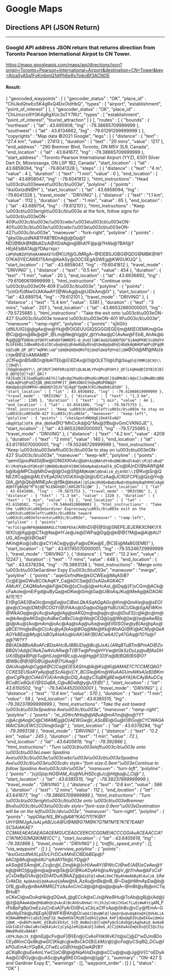 Google Maps
============

## Directions API (JSON Return)
-------------------------------

### Googld API address JSON return that returns direction from Toronto Pearson International Airpot to CN Tower.
https://maps.googleapis.com/maps/api/directions/json?origin=Toronto+Pearson+International+Airport&destination=CN+Tower&key=AIzaSyA5a1FoKmbmQ1djPh6pRx7oiknBf3ACNOE


#### Result:
{
   "geocoded_waypoints" : [
      {
         "geocoder_status" : "OK",
         "place_id" : "ChIJkdQtwEo5K4gRxQ4DxOldHbQ",
         "types" : [ "airport", "establishment", "point_of_interest" ]
      },
      {
         "geocoder_status" : "OK",
         "place_id" : "ChIJmzrzi9Y0K4gRgXUc3sTY7RU",
         "types" : [ "establishment", "point_of_interest", "tourist_attraction" ]
      }
   ],
   "routes" : [
      {
         "bounds" : {
            "northeast" : {
               "lat" : 43.695908,
               "lng" : -79.38665709999999
            },
            "southwest" : {
               "lat" : 43.6134662,
               "lng" : -79.61291299999999
            }
         },
         "copyrights" : "Map data ©2021 Google",
         "legs" : [
            {
               "distance" : {
                  "text" : "27.4 km",
                  "value" : 27413
               },
               "duration" : {
                  "text" : "20 mins",
                  "value" : 1217
               },
               "end_address" : "290 Bremner Blvd, Toronto, ON M5V 3L9, Canada",
               "end_location" : {
                  "lat" : 43.641677,
                  "lng" : -79.38665709999999
               },
               "start_address" : "Toronto Pearson International Airport (YYZ), 6301 Silver Dart Dr, Mississauga, ON L5P 1B2, Canada",
               "start_location" : {
                  "lat" : 43.6858094,
                  "lng" : -79.6041328
               },
               "steps" : [
                  {
                     "distance" : {
                        "text" : "4 m",
                        "value" : 4
                     },
                     "duration" : {
                        "text" : "1 min",
                        "value" : 0
                     },
                     "end_location" : {
                        "lat" : 43.6858047,
                        "lng" : -79.6041812
                     },
                     "html_instructions" : "Head \u003cb\u003ewest\u003c/b\u003e",
                     "polyline" : {
                        "points" : "iksiGxtzdN@H"
                     },
                     "start_location" : {
                        "lat" : 43.6858094,
                        "lng" : -79.6041328
                     },
                     "travel_mode" : "DRIVING"
                  },
                  {
                     "distance" : {
                        "text" : "1.1 km",
                        "value" : 1112
                     },
                     "duration" : {
                        "text" : "1 min",
                        "value" : 65
                     },
                     "end_location" : {
                        "lat" : 43.689754,
                        "lng" : -79.612101
                     },
                     "html_instructions" : "Keep \u003cb\u003eright\u003c/b\u003e at the fork, follow signs for \u003cb\u003eON-409\u003c/b\u003e/\u003cwbr/\u003e\u003cb\u003eON-401\u003c/b\u003e/\u003cwbr/\u003e\u003cb\u003eON-427\u003c/b\u003e",
                     "maneuver" : "fork-right",
                     "polyline" : {
                        "points" : "gksiGbuzdNAB?FAB?BDnA@j@Dp@?ND|@BtA@NBbADzA@XDdA@n@BhA?F@p@?HAb@?BAf@?HEjAEbBATAj@?DA`@?X@X?L@P@h@BZ@T@h@AXARAXETG`@K\\Uf@GJMRgA~@IDEBSJGBG@QDG@MBK@W?O?KA[IYECAWEI?SAm@KeASy@OOCSEgASWEg@KWGUKUQ"
                     },
                     "start_location" : {
                        "lat" : 43.6858047,
                        "lng" : -79.6041812
                     },
                     "travel_mode" : "DRIVING"
                  },
                  {
                     "distance" : {
                        "text" : "0.5 km",
                        "value" : 454
                     },
                     "duration" : {
                        "text" : "1 min",
                        "value" : 20
                     },
                     "end_location" : {
                        "lat" : 43.6936892,
                        "lng" : -79.61060619999999
                     },
                     "html_instructions" : "Continue onto \u003cb\u003eON-409 E\u003c/b\u003e",
                     "polyline" : {
                        "points" : "}ctiGrf|dNwG{AKAwAY{@WoAg@s@UiDkAm@O"
                     },
                     "start_location" : {
                        "lat" : 43.689754,
                        "lng" : -79.612101
                     },
                     "travel_mode" : "DRIVING"
                  },
                  {
                     "distance" : {
                        "text" : "5.4 km",
                        "value" : 5381
                     },
                     "duration" : {
                        "text" : "3 mins",
                        "value" : 207
                     },
                     "end_location" : {
                        "lat" : 43.66532660000001,
                        "lng" : -79.5725685
                     },
                     "html_instructions" : "Take the exit onto \u003cb\u003eON-427 S\u003c/b\u003e toward \u003cb\u003eON-401 W\u003c/b\u003e",
                     "maneuver" : "ramp-right",
                     "polyline" : {
                        "points" : "q|tiGh}{dNUUIG}@_@gAe@w@Yk@_@OIGEUUGIQSGGGIEGEI[m@M[EOEMKm@Ge@Ci@@m@Bk@@IF_@Lm@Ne@Vg@V_@\\YnAw@jC{AvAw@FEbB_AhAk@bAg@j@Y`@QbAc@f@UfCeAh@Uf@WNERI~@_@v@[l@WlAe@JGd@Qf@U^QjAm@PKBCVc@h@YVOLGFEHELIdBeARQvDiCDCv@o@n@i@hAmAbByBVo@t@eBp@aBh@}Ab@kA@AHUPa@Pc@Pg@Rk@Zs@N_@P_@P]^m@PW\\e@^i@d@k@d@e@RUTQj@e@l@e@f@Yn@]j@W`@Od@Mf@M`@IBCf@K`@E\\EnAMlAMB?JCfFe@nBSdBOr@IbAITEb@G\\EDAx@Ol@OLETIl@Uf@S`Ag@l@]RMR[@CXU\\[|@w@\\[h@g@n@o@VY\\_@FIRUT]HOFKRc@JQTc@LWLWLYPe@Pc@FUHYJ_@F[Lk@He@D[DYB]D]B]@_@@Y@]@]?s@?_@A]?YA]Eo@C]E]Ga@Gg@SoAEYG]]qBc@gCMu@Gc@Ms@Gc@My@C]QaBMeBCcA@sCJs@NwBDc@BQFa@Lm@Ps@Ps@Z{@N_@HOJUFMFIT_@HMJONSV]h@o@RUPONQ@?d@e@p@i@XUNMVU~@m@d@YZOJG^QjAg@^Op@WJCRIzBw@bBi@t@U"
                     },
                     "start_location" : {
                        "lat" : 43.6936892,
                        "lng" : -79.61060619999999
                     },
                     "travel_mode" : "DRIVING"
                  },
                  {
                     "distance" : {
                        "text" : "1.3 km",
                        "value" : 1305
                     },
                     "duration" : {
                        "text" : "1 min",
                        "value" : 44
                     },
                     "end_location" : {
                        "lat" : 43.6541686,
                        "lng" : -79.5675753
                     },
                     "html_instructions" : "Keep \u003cb\u003eleft\u003c/b\u003e to stay on \u003cb\u003eON-427 S\u003c/b\u003e",
                     "maneuver" : "keep-left",
                     "polyline" : {
                        "points" : "ikoiGpotdNbNgEjDeAlEuA@?vBq@VIpC}@fA_@hA_@bDkA`@O^MhCcAd@Q^Mx@]fBs@vGmCVKNGJE"
                     },
                     "start_location" : {
                        "lat" : 43.66532660000001,
                        "lng" : -79.5725685
                     },
                     "travel_mode" : "DRIVING"
                  },
                  {
                     "distance" : {
                        "text" : "4.2 km",
                        "value" : 4209
                     },
                     "duration" : {
                        "text" : "2 mins",
                        "value" : 140
                     },
                     "end_location" : {
                        "lat" : 43.61795070000001,
                        "lng" : -79.55246729999999
                     },
                     "html_instructions" : "Keep \u003cb\u003eleft\u003c/b\u003e to stay on \u003cb\u003eON-427 S\u003c/b\u003e",
                     "maneuver" : "keep-left",
                     "polyline" : {
                        "points" : "qemiGjpsdNdSiIjBw@\\ONGXKhAc@`@OtAi@BAt@YnBs@NEdBo@lAa@\\M|@[vBu@^K\\Mz@YpAc@f@Oz@Y|@Wd@QvBo@tH}BHCbEmApAa@zAa@lA_@`Co@lA]nD{@bAWf@Mb@Ib@MPCb@MhDw@l@Ox@Sf@M`@Kd@Kl@OnA[zA_@jAYDC\\I`@Kv@Sr@QNEZIfCq@b@MLEVEpA]fA[VG\\KXIn@Qt@UDCzAa@JCRGFCPEj@Qz@Yn@QlA_@f@Qb@MNEpAc@fBk@`Bk@bA[|@[pAc@h@QxBw@zBw@r@Up@UpBq@VKHCxAg@d@OfFgBh@Q^M^Oj@Q^KLENGh@O\\KRGZKTG|@W"
                     },
                     "start_location" : {
                        "lat" : 43.6541686,
                        "lng" : -79.5675753
                     },
                     "travel_mode" : "DRIVING"
                  },
                  {
                     "distance" : {
                        "text" : "1.3 km",
                        "value" : 1320
                     },
                     "duration" : {
                        "text" : "1 min",
                        "value" : 51
                     },
                     "end_location" : {
                        "lat" : 43.6150502,
                        "lng" : -79.54044520000001
                     },
                     "html_instructions" : "Take the \u003cb\u003eGardiner Expressway\u003c/b\u003e exit on the \u003cb\u003eleft\u003c/b\u003e toward \u003cb\u003eToronto\u003c/b\u003e",
                     "maneuver" : "ramp-left",
                     "polyline" : {
                        "points" : "ecfiG|qpdNFK@ABABARGLCTGNEPEhA[`AWnD}@|@St@SNEPEJEJERKXONK\\YXWX]\\i@Xg@@CTk@Na@HYJe@Je@DWFq@Dg@@k@@[?M@a@Ai@AU?UG_AEm@I}@OeA?AKm@Ko@]sBc@sCY}ACe@y@yFa@oDKw@E_@C]Ei@MaBG[EMEI"
                     },
                     "start_location" : {
                        "lat" : 43.61795070000001,
                        "lng" : -79.55246729999999
                     },
                     "travel_mode" : "DRIVING"
                  },
                  {
                     "distance" : {
                        "text" : "12.2 km",
                        "value" : 12247
                     },
                     "duration" : {
                        "text" : "7 mins",
                        "value" : 448
                     },
                     "end_location" : {
                        "lat" : 43.6378294,
                        "lng" : -79.3993138
                     },
                     "html_instructions" : "Merge onto \u003cb\u003eGardiner Expy E\u003c/b\u003e",
                     "maneuver" : "merge",
                     "polyline" : {
                        "points" : "aqeiGxfndNe@kGCWEa@MqASiB?Cc@_E_@eDWuBCOkAqKY_Ca@kDCSe@_EOsAQsAGKAC?AMcAY_CAQMaAm@kF_@kDIk@[oCIu@{@wHcAsI_@iDq@}F]sCGm@ACk@cFaAoIe@mEiFgd@uByQa@eDKw@Gm@Ga@UiBoAqJKu@MeAg@kDAOAIAI?E?E?E}@gGAE{@aGIc@m@_Ea@oCiBwLQkASqAQgAGc@Km@QmAIe@q@sEO}@e@{Cm@}DM}@COGY{@}FAAo@}Dq@oDIg@YsBU{ACUGk@SgAEWKm@WkAOq@e@{Ac@sAg@iAg@aAKQ]m@a@q@c@o@iDuES[c@k@c@m@w@kAw@eAKSs@cAsBwCaBsCUe@We@CEQ_@[q@Wk@]w@]w@aAwB[q@i@iAu@{Ao@mAm@oAc@_Aq@sAq@uAa@w@EIISISO]w@yB[_Ae@qAo@qBCEIYm@eBs@_C[cAc@yA[kAa@_BOq@Me@Kk@WoAQ{@Ki@ACMy@QeAAGYkBEa@My@UsBOyAIaAIu@IcAK{AK{BI}ACwAA[CyA?GAq@?O?a@?q@?W?Y?_BB{ADkBBsABoAFcBDaAHcBJiBBUDq@Bc@JsAL{ARqBTuBTmBPmAD_@ZoBBQV}Ad@_CReAZwAVcARw@T{@Tw@Pm@HYVw@tGkSzDyLp@uBfAeDHUX{@j@kBPi@Tu@H[Ja@H_@Ls@Je@Hg@F]D]Fa@B[BQB[BS@O?IBWBc@@]@S@U@eA@]?UAa@?QAUAo@Ai@Cg@A_@C[Ca@E[ESASIm@Ik@Ks@Ki@AMAE?C?CCMEQAG?CCKESEUSaAYyAy@qEScAk@{CY_BCGIe@Km@WuAAGUmAWsA[eB]iBKm@wCgPk@}CiAkGY}A}AmIk@cDQ_Aa@yCSqBKgBEw@AYA[AiCAyBAuDCqBCoBCeBQcE{@_SGqBA_C@uBDaB@y@J{E@["
                     },
                     "start_location" : {
                        "lat" : 43.6150502,
                        "lng" : -79.54044520000001
                     },
                     "travel_mode" : "DRIVING"
                  },
                  {
                     "distance" : {
                        "text" : "0.6 km",
                        "value" : 570
                     },
                     "duration" : {
                        "text" : "1 min",
                        "value" : 58
                     },
                     "end_location" : {
                        "lat" : 43.6385515,
                        "lng" : -79.39237899999999
                     },
                     "html_instructions" : "Take the exit toward \u003cb\u003eSpadina Ave\u003c/b\u003e",
                     "maneuver" : "ramp-right",
                     "polyline" : {
                        "points" : "m_jiGttrcNHa@@ABuA@mA?m@@o@?Y?c@Ac@Aa@Ci@CWAMEg@O}AEWGw@I_ASoBEi@Gu@I{@Go@CYCWAGAWAICSAUEWC[COIm@Ge@"
                     },
                     "start_location" : {
                        "lat" : 43.6378294,
                        "lng" : -79.3993138
                     },
                     "travel_mode" : "DRIVING"
                  },
                  {
                     "distance" : {
                        "text" : "0.2 km",
                        "value" : 245
                     },
                     "duration" : {
                        "text" : "1 min",
                        "value" : 72
                     },
                     "end_location" : {
                        "lat" : 43.6405619,
                        "lng" : -79.392866
                     },
                     "html_instructions" : "Turn \u003cb\u003eleft\u003c/b\u003e onto \u003cb\u003eLower Spadina Ave\u003c/b\u003e/\u003cwbr/\u003e\u003cb\u003eSpadina Ave\u003c/b\u003e\u003cdiv style=\"font-size:0.9em\"\u003eContinue to follow Spadina Ave\u003c/div\u003e",
                     "maneuver" : "turn-left",
                     "polyline" : {
                        "points" : "}cjiGjiqcNG_@AM_A\\i@NUHSDc@Jc@HI@a@J_Cl@"
                     },
                     "start_location" : {
                        "lat" : 43.6385515,
                        "lng" : -79.39237899999999
                     },
                     "travel_mode" : "DRIVING"
                  },
                  {
                     "distance" : {
                        "text" : "0.6 km",
                        "value" : 566
                     },
                     "duration" : {
                        "text" : "2 mins",
                        "value" : 112
                     },
                     "end_location" : {
                        "lat" : 43.641677,
                        "lng" : -79.38665709999999
                     },
                     "html_instructions" : "Turn \u003cb\u003eright\u003c/b\u003e onto \u003cb\u003eBremner Blvd\u003c/b\u003e\u003cdiv style=\"font-size:0.9em\"\u003eDestination will be on the left\u003c/div\u003e",
                     "maneuver" : "turn-right",
                     "polyline" : {
                        "points" : "opjiGllqcNS_BKs@AW?KAG?I?I?K@I?UHY@MJgAJsALyAB[JcA@U@M@G?M@K?G?M?M?E?K?E?EAM?SCSAIAKAE?CCMAEAEAGAEAGAGEMGUCEAGCEEKCICGGMEIACCCGGiAuACEAACCA?C?A?MOS[MQIKIMEICC"
                     },
                     "start_location" : {
                        "lat" : 43.6405619,
                        "lng" : -79.392866
                     },
                     "travel_mode" : "DRIVING"
                  }
               ],
               "traffic_speed_entry" : [],
               "via_waypoint" : []
            }
         ],
         "overview_polyline" : {
            "points" : "iksiGxtzdNAXLpD\\rLFrDCxAMnEClBDbBDp@?bACl@Mv@a@dAU^qAdAYNi@LYDg@?eASa@ESAm@K_Cc@c@I_Dm@k@]cH}AwAY{@WcC}@wE{A_@]eCeAw@Yk@_@WO]_@g@m@a@w@Sk@Q{@KoADyAHi@\\sAVg@V_@\\YnAw@bFsCxFyCxDeBpD{Av@]xD}AfDuA|BkAZg@`Ai@l@]xBwA|DmCfByAhAmAbByBlAuCzA_E`AeCrAkD`@_Ap@kAn@}@dAuAx@{@`Aw@tA_AzAu@nBk@nB_@~Da@hMmApDa@b@GfB_@xBy@nBeARMR[ZYzAsAnCmCd@i@h@s@p@qA~@mBt@yBj@mCTqBHuB?oCKeCi@wDoAqHk@qDQwA_@gECcA@sCJs@NwBHu@ToAb@gBj@{Ad@}@z@qA`AmAd@e@hBaBh@c@vAcAlBcAhDsAhHaC~YcJhJyCnHiChGaCfLuEzWwKtCgA`N_FrFkBpFgBpOwEzJuCnEoA|FyArD}@vLsCbLsCfFsAp@ShBc@vCy@fEmA~GsBxNyEhb@uNjEqA|@WFK@Ah@O`Co@dJ}Bx@Wl@[l@e@r@u@v@qAVo@X{@VkALiAH}BAwBMmBYcCu@sE}@qF}@_Hw@eHSkCMi@EIe@kGIy@eA_KmF}d@a@gDIOi@wEkGwi@mGoj@mK_~@uBkPcAwHC_@{BuOcEkXyC_S{D_WaBmJc@{Cu@eFy@cEiAoDg@iAg@aAi@_AeAaBeGkIoDiFsBwCaBsCm@kAiAcCyCyGgJeRi@oAiD}JoBeG_A}C}@kDaAsEm@cDs@{E}@iISyBWwEMuDEuBAkB?cEPkJb@sJX_E`@mEj@cFv@oF|@}En@}CvAoFhIkWvK}\\t@sCj@_D^wDJmBDoCEyBKmCQeBk@wDC[Kk@c@wBsCkO{B{LkM{r@}@cFa@yCSqBQ_DCu@IkPGuEmAcYGqBA_CFwELuG@[Ha@DwA@{B?qCKqBc@uEeAmLYwC[aCiBl@i@NqAVaDx@_@sCCu@@u@Jg@V{C^oEDyAAe@G}@Oy@c@uASc@yAgBKEOOa@m@]g@"
         },
         "summary" : "ON-427 S and Gardiner Expy E",
         "warnings" : [],
         "waypoint_order" : []
      }
   ],
   "status" : "OK"
}
